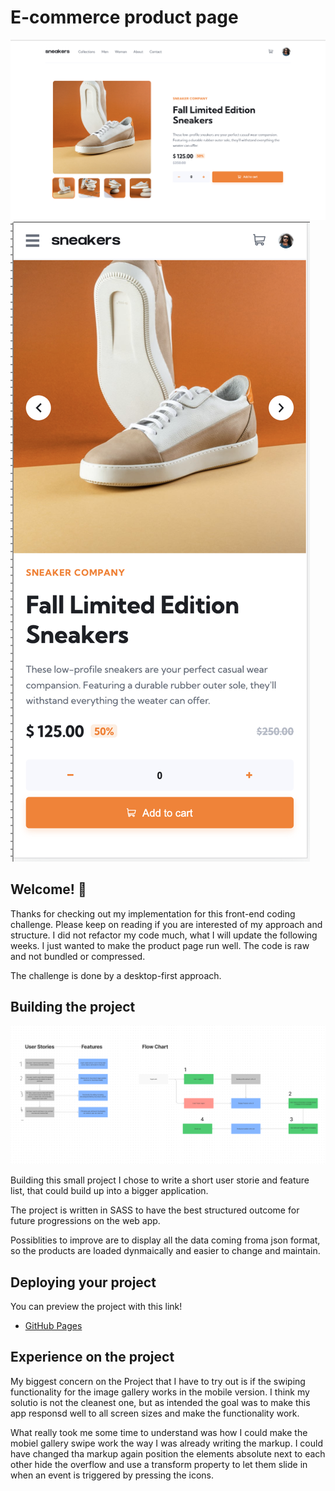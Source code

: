 # E-commerce product page

![Design preview for the E-commerce product page coding challenge](./images/Preview/Product_Page.png)
![Design preview for the E-commerce product page coding challenge](./images/Preview/Mobile_Version.png)

## Welcome! 👋

Thanks for checking out my implementation for this front-end coding challenge.
Please keep on reading if you are interested of my approach and structure.
I did not refactor my code much, what I will update the following weeks. I just wanted to make the product page run well. The code is raw and not bundled or compressed.

The challenge is done by a desktop-first approach.

## Building the project

![User Stories, Features and Flow Chart](./User_Stories.png 'User Stories')

Building this small project I chose to write a short user storie and feature list, that could build up into a bigger application.

The project is written in SASS to have the best structured outcome for future progressions on the web app.

Possiblities to improve are to display all the data coming froma json format, so the products are loaded dynmaically and easier to change and maintain.

## Deploying your project

You can preview the project with this link!

- [GitHub Pages](https://benchis.github.io/ecommerce_product_page/)

## Experience on the project

My biggest concern on the Project that I have to try out is if the swiping functionality for the image gallery works in the mobile version.
I think my solutio is not the cleanest one, but as intended the goal was to make this app responsd well to all screen sizes and make the functionality work.

What really took me some time to understand was how I could make the mobiel gallery swipe work the way I was already writing the markup. I could have changed tha markup again position the elements absolute next to each other hide the overflow and use a transform property to let them slide in when an event is triggered by pressing the icons.
